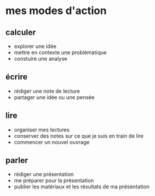 # mes modes d'action

## calculer

- explorer une idée
- mettre en contexte une problématique
- constuire une analyse


## écrire

- rédiger une note de lecture
- partager une idée ou une pensée


## lire

- organiser mes lectures
- conserver des notes sur ce que je suis en train de lire
- commencer un nouvel ouvrage


## parler

- rédiger une présentation
- me préparer pour la présentation
- publier les matériaux et les résultats de ma présentation
